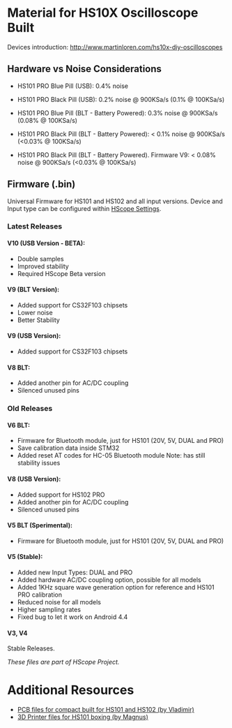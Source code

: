 # Material for HS10X Oscilloscope Built

Devices introduction: http://www.martinloren.com/hs10x-diy-oscilloscopes

## Hardware vs Noise Considerations

- HS101 PRO Blue Pill (USB): 0.4% noise
- HS101 PRO Black Pill (USB): 0.2% noise @ 900KSa/s (0.1% @ 100KSa/s)
- HS101 PRO Blue Pill (BLT - Battery Powered): 0.3% noise @ 900KSa/s (0.08% @ 100KSa/s)
- HS101 PRO Black Pill (BLT - Battery Powered): < 0.1% noise @ 900KSa/s (<0.03% @ 100KSa/s)

- HS101 PRO Black Pill (BLT - Battery Powered). Firmware V9: < 0.08% noise @ 900KSa/s (<0.03% @ 100KSa/s)

## Firmware (.bin)

Universal Firmware for HS101 and HS102 and all input versions. Device and Input type can be configured within <a href="http://hscope.martinloren.com/HS102-oscilloscope.html#flash_firmware" target="_blank">HScope Settings</a>.

### Latest Releases

#### V10 (USB Version - BETA):
- Double samples
- Improved stability
- Required HScope Beta version

#### V9 (BLT Version):
- Added support for CS32F103 chipsets
- Lower noise
- Better Stability

#### V9 (USB Version):
- Added support for CS32F103 chipsets

#### V8 BLT:
- Added another pin for AC/DC coupling
- Silenced unused pins

### Old Releases

#### V6 BLT:
- Firmware for Bluetooth module, just for HS101 (20V, 5V, DUAL and PRO)
- Save calibration data inside STM32
- Added reset AT codes for HC-05 Bluetooth module
Note: has still stability issues

#### V8 (USB Version):
- Added support for HS102 PRO
- Added another pin for AC/DC coupling
- Silenced unused pins

#### V5 BLT (Sperimental):
- Firmware for Bluetooth module, just for HS101 (20V, 5V, DUAL and PRO)

#### V5 (Stable):
- Added new Input Types: DUAL and PRO
- Added hardware AC/DC coupling option, possible for all models
- Added 1KHz square wave generation option for reference and HS101 PRO calibration
- Reduced noise for all models
- Higher sampling rates  
- Fixed bug to let it work on Android 4.4

#### V3, V4
Stable Releases.

*These files are part of HScope Project.*

# Additional Resources
- <a href="https://github.com/SUNsung/HScope_PCB" target="_blank">PCB files for compact built for HS101 and HS102 (by Vladimir)</a>
- <a href="https://www.thingiverse.com/thing:3940546" target="_blank">3D Printer files for HS101 boxing (by Magnus)</a>
